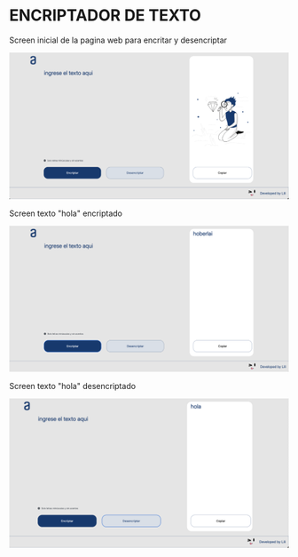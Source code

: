 # ENCRIPTADOR DE TEXTO 

Screen inicial de la pagina web para encritar y desencriptar

<img src="./documents/screen1.png">

Screen texto "hola" encriptado

<img src="./documents/screen2.png">

Screen texto "hola" desencriptado

<img src="./documents/screen3.png">
